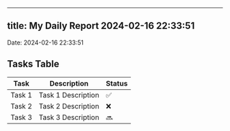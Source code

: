 
---
title: My Daily Report 2024-02-16 22:33:51
---

Date: 2024-02-16 22:33:51

## Tasks Table

| Task | Description | Status |
|------|-------------|--------|
| Task 1 | Task 1 Description | ✅ |
| Task 2 | Task 2 Description | ❌ |
| Task 3 | Task 3 Description | 🔜 |

